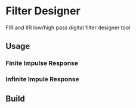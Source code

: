 # Filter Designer

FIR and IIR low/high pass digital filter designer tool

## Usage

### Finite Impulse Response

### Infinite Impule Response

## Build
